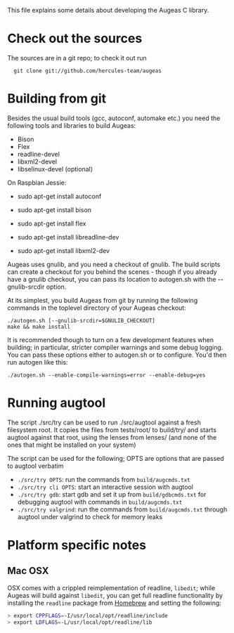 This file explains some details about developing the Augeas C library.

# Check out the sources

The sources are in a git repo; to check it out run

```
  git clone git://github.com/hercules-team/augeas
```

# Building from git

Besides the usual build tools (gcc, autoconf, automake etc.) you need the
following tools and libraries to build Augeas:

* Bison
* Flex
* readline-devel
* libxml2-devel
* libselinux-devel (optional)

On Raspbian Jessie:

* sudo apt-get install autoconf

* sudo apt-get install bison
* sudo apt-get install flex
* sudo apt-get install libreadline-dev
* sudo apt-get install libxml2-dev

Augeas uses gnulib, and you need a checkout of gnulib. The build scripts
can create a checkout for you behind the scenes - though if you already
have a gnulib checkout, you can pass its location to autogen.sh with the
--gnulib-srcdir option.

At its simplest, you build Augeas from git by running the following
commands in the toplevel directory of your Augeas checkout:

    ./autogen.sh [--gnulib-srcdir=$GNULIB_CHECKOUT]
    make && make install

It is recommended though to turn on a few development features when
building; in particular, stricter compiler warnings and some debug
logging. You can pass these options either to autogen.sh or to
configure. You'd then run autogen like this:

    ./autogen.sh --enable-compile-warnings=error --enable-debug=yes

# Running augtool

The script ./src/try can be used to run ./src/augtool against a fresh
filesystem root. It copies the files from tests/root/ to build/try/ and
starts augtool against that root, using the lenses from lenses/ (and none
of the ones that might be installed on your system)

The script can be used for the following; OPTS are options that are passed
to augtool verbatim

* `./src/try OPTS`: run the commands from `build/augcmds.txt`
* `./src/try cli OPTS`: start an interactive session with augtool
* `./src/try gdb`: start gdb and set it up from `build/gdbcmds.txt` for
  debugging augtool with commands in `build/augcmds.txt`
* `./src/try valgrind`: run the commands from `build/augcmds.txt` through
  augtool under valgrind to check for memory leaks

# Platform specific notes

## Mac OSX

OSX comes with a crippled reimplementation of readline, `libedit`; while
Augeas will build against `libedit`, you can get full readline
functionality by installing the `readline` package from
[Homebrew](http://brew.sh/) and setting the following:
```sh
> export CPPFLAGS=-I/usr/local/opt/readline/include
> export LDFLAGS=-L/usr/local/opt/readline/lib
```
